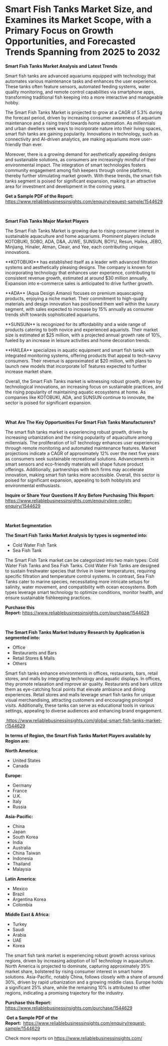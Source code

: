<p><h1>Smart Fish Tanks Market Size, and Examines its Market Scope, with a Primary Focus on Growth Opportunities, and Forecasted Trends Spanning from 2025 to 2032</h1></p><p><strong>Smart Fish Tanks Market Analysis and Latest Trends</strong></p>
<p><p>Smart fish tanks are advanced aquariums equipped with technology that automates various maintenance tasks and enhances the user experience. These tanks often feature sensors, automated feeding systems, water quality monitoring, and remote control capabilities via smartphone apps, transforming traditional fish keeping into a more interactive and manageable hobby.</p><p>The Smart Fish Tanks Market is projected to grow at a CAGR of 5.3% during the forecast period, driven by increasing consumer awareness of aquarium maintenance and a rising trend towards home automation. As millennials and urban dwellers seek ways to incorporate nature into their living spaces, smart fish tanks are gaining popularity. Innovations in technology, such as connectivity and AI-driven analytics, are making aquariums more user-friendly than ever.</p><p>Moreover, there is a growing demand for aesthetically appealing designs and sustainable solutions, as consumers are increasingly mindful of their environmental impact. The integration of smart technologies fosters community engagement among fish keepers through online platforms, thereby further stimulating market growth. With these trends, the smart fish tanks segment is poised for significant expansion, making it an attractive area for investment and development in the coming years.</p></p>
<p><strong>Get a Sample PDF of the Report:&nbsp;</strong> <a href="https://www.reliablebusinessinsights.com/enquiry/request-sample/1544629?utm_campaign=2245&utm_medium=2&utm_source=Github&utm_content=ia&utm_term=28022025&utm_id=smart-fish-tanks">https://www.reliablebusinessinsights.com/enquiry/request-sample/1544629</a></p>
<p>&nbsp;</p>
<p><strong>Smart Fish Tanks Major Market Players</strong></p>
<p><p>The Smart Fish Tanks Market is growing due to rising consumer interest in sustainable aquaculture and home aquariums. Prominent players include KOTOBUKI, SOBO, ADA, D&A, JUWE, SUNSUN, BOYU, Resun, Hailea, JEBO, Minjiang, Hinaler, Atman, Cleair, and Yee, each contributing unique innovations.</p><p>**KOTOBUKI** has established itself as a leader with advanced filtration systems and aesthetically pleasing designs. The company is known for incorporating technology that enhances user experience, contributing to consistent revenue growth, estimated at around $30 million annually. Expansion into e-commerce sales is anticipated to drive further growth.</p><p>**ADA** (Aqua Design Amano) focuses on premium aquascaping products, enjoying a niche market. Their commitment to high-quality materials and design innovation has positioned them well within the luxury segment, with sales expected to increase by 15% annually as consumer trends shift towards sophisticated aquariums.</p><p>**SUNSUN** is recognized for its affordability and a wide range of products catering to both novice and experienced aquarists. Their market size is estimated at $25 million, with a projected annual growth rate of 10%, fueled by an increase in leisure activities and home decoration trends.</p><p>**HAILEA** specializes in aquatic equipment and smart fish tanks with integrated monitoring systems, offering products that appeal to tech-savvy consumers. Their revenue is approximated at $20 million, with plans to launch new models that incorporate IoT features expected to further increase market share.</p><p>Overall, the Smart Fish Tanks market is witnessing robust growth, driven by technological innovations, an increasing focus on sustainable practices, and the rising popularity of maintaining aquatic ecosystems at home. As companies like KOTOBUKI, ADA, and SUNSUN continue to innovate, the sector is poised for significant expansion.</p></p>
<p>&nbsp;</p>
<p><strong>What Are The Key Opportunities For Smart Fish Tanks Manufacturers?</strong></p>
<p><p>The smart fish tanks market is experiencing robust growth, driven by increasing urbanization and the rising popularity of aquaculture among millennials. The proliferation of IoT technology enhances user experiences through remote monitoring and automated maintenance features. Market projections indicate a CAGR of approximately 12% over the next five years as consumers seek sustainable recreational solutions. Advancements in smart sensors and eco-friendly materials will shape future product offerings. Additionally, partnerships with tech firms may accelerate innovation, making smart fish tanks more accessible. Overall, this sector is poised for significant expansion, appealing to both hobbyists and environmental enthusiasts.</p></p>
<p><strong>Inquire or Share Your Questions If Any Before Purchasing This Report:</strong> <a href="https://www.reliablebusinessinsights.com/enquiry/pre-order-enquiry/1544629?utm_campaign=2245&utm_medium=2&utm_source=Github&utm_content=ia&utm_term=28022025&utm_id=smart-fish-tanks">https://www.reliablebusinessinsights.com/enquiry/pre-order-enquiry/1544629</a></p>
<p>&nbsp;</p>
<p><strong>Market Segmentation</strong></p>
<p><strong>The Smart Fish Tanks Market Analysis by types is segmented into:</strong></p>
<p><ul><li>Cold Water Fish Tank</li><li>Sea Fish Tank</li></ul></p>
<p><p>The Smart Fish Tank market can be categorized into two main types: Cold Water Fish Tanks and Sea Fish Tanks. Cold Water Fish Tanks are designed to sustain freshwater species that thrive in lower temperatures, requiring specific filtration and temperature control systems. In contrast, Sea Fish Tanks cater to marine species, necessitating more intricate setups for salinity, water movement, and compatibility with ocean ecosystems. Both types leverage smart technology to optimize conditions, monitor health, and ensure sustainable fishkeeping practices.</p></p>
<p><strong>Purchase this Report:&nbsp;</strong><a href="https://www.reliablebusinessinsights.com/purchase/1544629?utm_campaign=2245&utm_medium=2&utm_source=Github&utm_content=ia&utm_term=28022025&utm_id=smart-fish-tanks">https://www.reliablebusinessinsights.com/purchase/1544629</a></p>
<p>&nbsp;</p>
<p><strong>The Smart Fish Tanks Market Industry Research by Application is segmented into:</strong></p>
<p><ul><li>Office</li><li>Restaurants and Bars</li><li>Retail Stores & Malls</li><li>Others</li></ul></p>
<p><p>Smart fish tanks enhance environments in offices, restaurants, bars, retail stores, and malls by integrating technology and aquatic displays. In offices, they promote relaxation and improve air quality. Restaurants and bars utilize them as eye-catching focal points that elevate ambiance and dining experiences. Retail stores and malls leverage smart fish tanks for unique visual merchandising, attracting customers and encouraging prolonged visits. Additionally, these tanks can serve as educational tools in various settings, appealing to diverse audiences and enhancing brand engagement.</p></p>
<p><a href="https://www.reliablebusinessinsights.com/global-smart-fish-tanks-market-r1544629?utm_campaign=2245&utm_medium=2&utm_source=Github&utm_content=ia&utm_term=28022025&utm_id=smart-fish-tanks">&nbsp;https://www.reliablebusinessinsights.com/global-smart-fish-tanks-market-r1544629</a></p>
<p><strong>In terms of Region, the Smart Fish Tanks Market Players available by Region are:</strong></p>
<p>
    <p> <strong> North America: </strong>
        <ul>
            <li>United States</li>
            <li>Canada</li>
        </ul>
        </p> 
    <p> <strong> Europe: </strong>
        <ul>
            <li>Germany</li>
            <li>France</li>
            <li>U.K.</li>
            <li>Italy</li>
            <li>Russia</li>
        </ul>
        </p> 
    <p> <strong> Asia-Pacific: </strong>
        <ul>
            <li>China</li>
            <li>Japan</li>
            <li>South Korea</li>
            <li>India</li>
            <li>Australia</li>
            <li>China Taiwan</li>
            <li>Indonesia</li>
            <li>Thailand</li>
            <li>Malaysia</li>
        </ul>
        </p> 
    <p> <strong> Latin America: </strong>
        <ul>
            <li>Mexico</li>
            <li>Brazil</li>
            <li>Argentina Korea</li>
            <li>Colombia</li>
        </ul>
        </p> 
    <p> <strong> Middle East & Africa: </strong>
        <ul>
            <li>Turkey</li>
            <li>Saudi</li>
            <li>Arabia</li>
            <li>UAE</li>
            <li>Korea</li>
        </ul>
    </p>
    </p>
<p><p>The smart fish tank market is experiencing robust growth across various regions, driven by increasing adoption of IoT technology in aquaculture. North America is projected to dominate, capturing approximately 35% market share, bolstered by rising consumer interest in smart home solutions. Asia-Pacific, notably China, follows closely with a share of around 30%, driven by rapid urbanization and a growing middle class. Europe holds a significant 25% share, while the remaining 10% is attributed to other regions, indicating a promising trajectory for the industry.</p></p>
<p><strong>Purchase this Report: </strong><a href="https://www.reliablebusinessinsights.com/purchase/1544629?utm_campaign=2245&utm_medium=2&utm_source=Github&utm_content=ia&utm_term=28022025&utm_id=smart-fish-tanks">https://www.reliablebusinessinsights.com/purchase/1544629</a></p>
<p>&nbsp;<strong>Get a Sample PDF of the Report:&nbsp;&nbsp;</strong><a href="https://www.reliablebusinessinsights.com/enquiry/request-sample/1544629?utm_campaign=2245&utm_medium=2&utm_source=Github&utm_content=ia&utm_term=28022025&utm_id=smart-fish-tanks">https://www.reliablebusinessinsights.com/enquiry/request-sample/1544629</a></p>
<p><strong></strong></p>
<p>Check more reports on <a href="https://www.reliablebusinessinsights.com/?utm_campaign=2245&utm_medium=2&utm_source=Github&utm_content=ia&utm_term=28022025&utm_id=smart-fish-tanks">https://www.reliablebusinessinsights.com/</a></p>